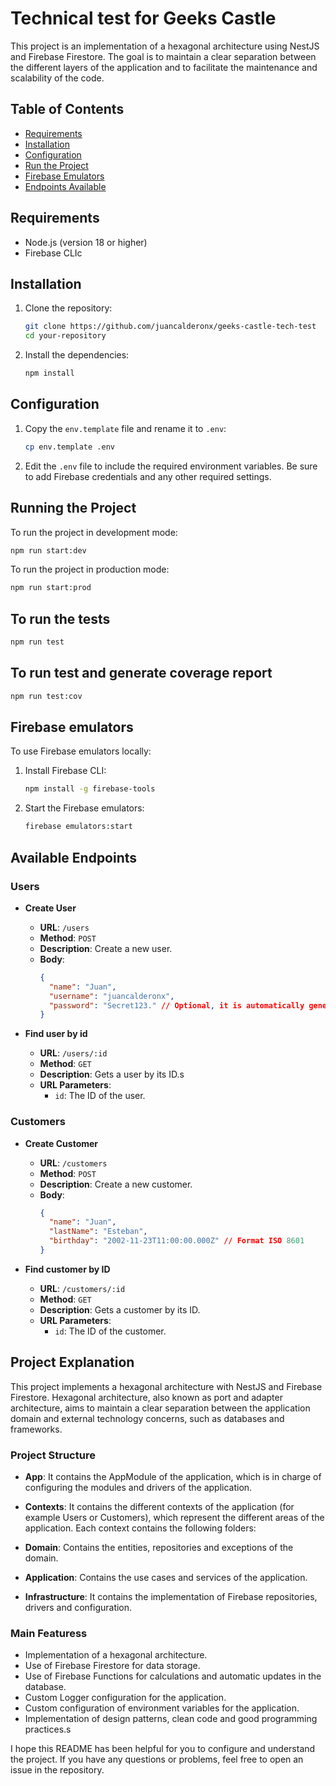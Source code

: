 # Technical test for Geeks Castle

This project is an implementation of a hexagonal architecture using NestJS and Firebase Firestore. The goal is to maintain a clear separation between the different layers of the application and to facilitate the maintenance and scalability of the code.

## Table of Contents

- [Requirements](#requirements)
- [Installation](#installation)
- [Configuration](#configuration)
- [Run the Project](#run-the-project)
- [Firebase Emulators](#firebase-emulators)
- [Endpoints Available](#endpoints-available)

## Requirements

- Node.js (version 18 or higher)
- Firebase CLIc

## Installation

1. Clone the repository:

   ```sh
   git clone https://github.com/juancalderonx/geeks-castle-tech-test
   cd your-repository
   ```

2. Install the dependencies:
   ```sh
   npm install
   ```

## Configuration

1. Copy the `env.template` file and rename it to `.env`:

   ```sh
   cp env.template .env
   ```

2. Edit the `.env` file to include the required environment variables. Be sure to add Firebase credentials and any other required settings.

## Running the Project

To run the project in development mode:

```sh
npm run start:dev
```

To run the project in production mode:

```sh
npm run start:prod
```

## To run the tests

```sh
npm run test
```

## To run test and generate coverage report

```sh
npm run test:cov
```

## Firebase emulators

To use Firebase emulators locally:

1. Install Firebase CLI:

   ```sh
   npm install -g firebase-tools
   ```

2. Start the Firebase emulators:
   ```sh
   firebase emulators:start
   ```

## Available Endpoints

### Users

- **Create User**

  - **URL**: `/users`
  - **Method**: `POST`
  - **Description**: Create a new user.
  - **Body**:
    ```json
    {
      "name": "Juan",
      "username": "juancalderonx",
      "password": "Secret123." // Optional, it is automatically generated if not provided.
    }
    ```

- **Find user by id**
  - **URL**: `/users/:id`
  - **Method**: `GET`
  - **Description**: Gets a user by its ID.s
  - **URL Parameters**:
    - `id`: The ID of the user.

### Customers

- **Create Customer**

  - **URL**: `/customers`
  - **Method**: `POST`
  - **Description**: Create a new customer.
  - **Body**:
    ```json
    {
      "name": "Juan",
      "lastName": "Esteban",
      "birthday": "2002-11-23T11:00:00.000Z" // Format ISO 8601
    }
    ```

- **Find customer by ID**
  - **URL**: `/customers/:id`
  - **Method**: `GET`
  - **Description**: Gets a customer by its ID.
  - **URL Parameters**:
    - `id`: The ID of the customer.

## Project Explanation

This project implements a hexagonal architecture with NestJS and Firebase Firestore. Hexagonal architecture, also known as port and adapter architecture, aims to maintain a clear separation between the application domain and external technology concerns, such as databases and frameworks.

### Project Structure

- **App**: It contains the AppModule of the application, which is in charge of configuring the modules and drivers of the application.

- **Contexts**: It contains the different contexts of the application (for example Users or Customers), which represent the different areas of the application. Each context contains the following folders:

- **Domain**: Contains the entities, repositories and exceptions of the domain.
- **Application**: Contains the use cases and services of the application.
- **Infrastructure**: It contains the implementation of Firebase repositories, drivers and configuration.

### Main Featuress

- Implementation of a hexagonal architecture.
- Use of Firebase Firestore for data storage.
- Use of Firebase Functions for calculations and automatic updates in the database.
- Custom Logger configuration for the application.
- Custom configuration of environment variables for the application.
- Implementation of design patterns, clean code and good programming practices.s

I hope this README has been helpful for you to configure and understand the project. If you have any questions or problems, feel free to open an issue in the repository.
